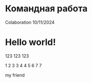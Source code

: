 # Командная работа

Colaboration
10/11/2024

# Hello world!
123
123
123

1
2
3
3
4
4
5
6
7
7

my friend
